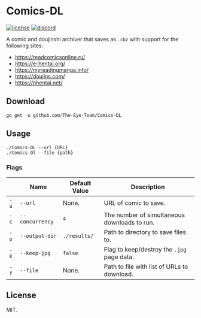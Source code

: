 # Comics-DL
[![license](https://img.shields.io/github/license/The-Eye-Team/Comics-DL.svg)](https://github.com/The-Eye-Team/Comics-DL/blob/master/LICENSE)
[![discord](https://img.shields.io/discord/302796547656253441.svg)](https://discord.gg/the-eye)

A comic and doujinshi archiver that saves as `.cbz` with support for the following sites:

- https://readcomicsonline.ru/
- https://e-hentai.org/
- https://myreadingmanga.info/
- https://doujins.com/
- https://nhentai.net/

## Download
```
go get -u github.com/The-Eye-Team/Comics-DL
```

## Usage
```
./Comics-DL --url {URL}
./Comics-Dl --file {path}
```

### Flags
|      | Name | Default Value | Description |
|------|------|---------------|-------------|
| `-u` | `--url` | None. | URL of comic to save. |
| `-c` | `--concurrency` | `4` | The number of simultaneous downloads to run. |
| `-o` | `--output-dir` | `./results/` | Path to directory to save files to. |
| `-k` | `--keep-jpg` | `false` | Flag to keep/destroy the `.jpg` page data. |
| `-f` | `--file` | None. | Path to file with list of URLs to download. |

## License
MIT.
